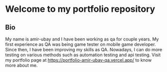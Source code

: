 # Welcome to my portfolio repository

## Bio
My name is amir-ubay and I have been working as qa for couple years. My first experience as QA was being game tester on mobile game developer. Since then, I have been improving my skills as QA. Nowadays, I can do more testing on various methods such as automation testing and api testing. Visit my portfolio page at https://portfolio-amir-ubay-qa.vercel.app/ to know more about me. 
